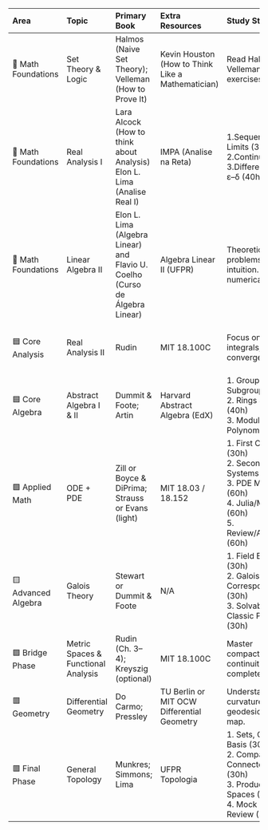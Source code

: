 | Area                | Topic                               | Primary Book                                          | Extra Resources                                      | Study Strategy                                                 |   Hours | Observations                                              |
|:--------------------|:------------------------------------|:------------------------------------------------------|:-------------------------------------------------|:---------------------------------------------------------------|--------:|:----------------------------------------------------------|
| 🔶 Math Foundations | Set Theory & Logic                  | Halmos (Naive Set Theory); Velleman (How to Prove It) | Kevin Houston (How to Think Like a Mathematician) | Read Halmos + Velleman. Do proof exercises by hand.            |      90 | Focus on functions, countability, and proof mastery.      |
| 🔶 Math Foundations | Real Analysis I                     | Lara Alcock (How to think about Analysis) Elon L. Lima (Analise Real I)                                | IMPA (Analise na Reta)                                    | 1.Sequences & Limits (30h)<br>  2.Continuity (30h)<br> 3.Differentiation & ε–δ (40h)               |      100 |     |
| 🔶 Math Foundations | Linear Algebra II |Elon L. Lima (Algebra Linear) and Flavio U. Coelho (Curso de Álgebra Linear)    | Algebra Linear II (UFPR)                                | Theoretical problems + matrix intuition. Avoid numerical-only. |      90 | Master duality, eigenvalues, spectral theorem.            |
| 🟦 Core Analysis    | Real Analysis II                    | Rudin                              | MIT 18.100C                                      | Focus on Riemann integrals, uniform convergence.               |      90 | Practice integration theory and functional convergence.   |
| 🟦 Core Algebra     | Abstract Algebra I & II             | Dummit & Foote; Artin                                 | Harvard Abstract Algebra (EdX)                   | 	1. Groups & Subgroups (40h)<br>2. Rings & Fields (40h)<br>3. Modules & Polynomials (40h)                   |      120 | Connect to Galois Theory later.                           |
| 🟩 Applied Math     | ODE + PDE                           | Zill or Boyce & DiPrima; Strauss or Evans (light)     | MIT 18.03 / 18.152                               | 1. First Order ODEs (30h)<br>2. Second Order & Systems (30h)<br>3. PDE Methods (60h)<br>4. Julia/Modeling (60h)<br>5. Review/Applications (60h)                        |      240 | Solve by hand + use Julia for modeling. |
| 🟨 Advanced Algebra | Galois Theory                       | Stewart or Dummit & Foote                             | N/A                                              | 	1. Field Extensions (30h)<br>2. Galois Correspondence (30h)<br>3. Solvability & Classic Problems (30h)                     |      90 | Bridge between Abstract Algebra and advanced math.        |
| 🟪 Bridge Phase     | Metric Spaces & Functional Analysis | Rudin (Ch. 3–4); Kreyszig (optional)                  | MIT 18.100C                                      | Master compactness, continuity, completeness.                  |      90 | Core for Topology and Analysis.                           |
| 🟥 Geometry         | Differential Geometry               | Do Carmo; Pressley                                    | TU Berlin or MIT OCW Differential Geometry       | Understand curvature, geodesics, Gauss map.                    |      90 | Must follow multivariable calc + linear algebra.          |
| 🟥 Final Phase      | General Topology                    | Munkres; Simmons; Lima                                    | UFPR Topologia                                        | 1. Sets, Continuity, Basis (30h)<br>2. Compactness & Connectedness (30h)<br>3. Product/Quotient Spaces (30h)<br>4. Mock Exams & Review (30h)         |      120 | Prepare for intensive PhD admission testing.              |
